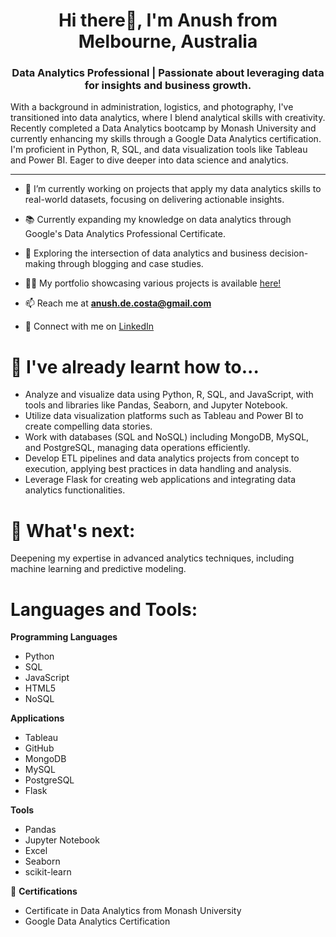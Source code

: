 <h1 align="center">Hi there👋, I'm Anush from Melbourne, Australia</h1>

<h3 align="center"> Data Analytics Professional | Passionate about leveraging data for insights and business growth.</h3>

With a background in administration, logistics, and photography, I've transitioned into data analytics, where I blend analytical skills with creativity. Recently completed a Data Analytics bootcamp by Monash University and currently enhancing my skills through a Google Data Analytics certification. I'm proficient in Python, R, SQL, and data visualization tools like Tableau and Power BI. Eager to dive deeper into data science and analytics.</p>
<hr>

- 🔭 I’m currently working on projects that apply my data analytics skills to real-world datasets, focusing on delivering actionable insights.

- 📚 Currently expanding my knowledge on data analytics through Google's Data Analytics Professional Certificate.

- 📝 Exploring the intersection of data analytics and business decision-making through blogging and case studies.

- 👨‍💻 My portfolio showcasing various projects is available [here!](https://github.com/AnushDeCosta?tab=repositories)

- 📫 Reach me at **anush.de.costa@gmail.com**
  
- 💼 Connect with me on [LinkedIn](https://www.linkedin.com/in//anush-de-costa/)

<h1>🌱 I've already learnt how to...</h1>

- Analyze and visualize data using Python, R, SQL, and JavaScript, with tools and libraries like Pandas, Seaborn, and Jupyter Notebook.
- Utilize data visualization platforms such as Tableau and Power BI to create compelling data stories.
- Work with databases (SQL and NoSQL) including MongoDB, MySQL, and PostgreSQL, managing data operations efficiently.
- Develop ETL pipelines and data analytics projects from concept to execution, applying best practices in data handling and analysis.
- Leverage Flask for creating web applications and integrating data analytics functionalities.

<h1>🔮 What's next:</h1>
Deepening my expertise in advanced analytics techniques, including machine learning and predictive modeling.

<h1 align="left">Languages and Tools:</h1>

**Programming Languages**
- Python 
- SQL
- JavaScript
- HTML5
- NoSQL

**Applications**
- Tableau
- GitHub
- MongoDB
- MySQL
- PostgreSQL
- Flask

**Tools**
- Pandas
- Jupyter Notebook
- Excel
- Seaborn
- scikit-learn

🐙 **Certifications**
- Certificate in Data Analytics from Monash University
- Google Data Analytics Certification

 <!--
<p>&nbsp;<img align="center" src="https://github-readme-stats.vercel.app/api?username=AnushDeCosta&show_icons=true&locale=en" alt="AnushDeCosta" /><img align="center" src="https://github-readme-streak-stats.herokuapp.com/?user=AnushDeCosta&" alt="AnushDeCosta" /></p>
-->

